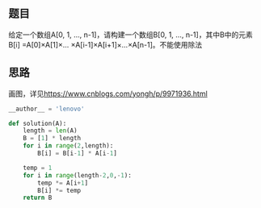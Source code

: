 ## 题目

给定一个数组A[0, 1, …, n-1]，请构建一个数组B[0, 1, …, n-1]，其中B中的元素B[i] =A[0]×A[1]×… ×A[i-1]×A[i+1]×…×A[n-1]。不能使用除法

## 思路

画图，详见<https://www.cnblogs.com/yongh/p/9971936.html>

```python
__author__ = 'lenovo'

def solution(A):
    length = len(A)
    B = [1] * length
    for i in range(2,length):
        B[i] = B[i-1] * A[i-1]

    temp = 1
    for i in range(length-2,0,-1):
        temp *= A[i+1]
        B[i] *= temp
    return B

```



